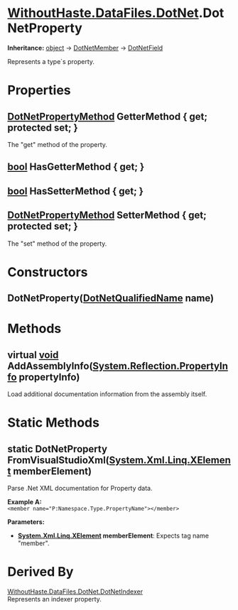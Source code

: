 # [WithoutHaste.DataFiles.DotNet](TableOfContents.WithoutHaste.DataFiles.DotNet.md).DotNetProperty

**Inheritance:** [object](https://docs.microsoft.com/en-us/dotnet/api/system.object) → [DotNetMember](WithoutHaste.DataFiles.DotNet.DotNetMember.md) → [DotNetField](WithoutHaste.DataFiles.DotNet.DotNetField.md)  

Represents a type&#96;s property.  

# Properties

## [DotNetPropertyMethod](WithoutHaste.DataFiles.DotNet.DotNetPropertyMethod.md) GetterMethod { get; protected set; }

The "get" method of the property.  

## [bool](https://docs.microsoft.com/en-us/dotnet/api/system.boolean) HasGetterMethod { get; }

## [bool](https://docs.microsoft.com/en-us/dotnet/api/system.boolean) HasSetterMethod { get; }

## [DotNetPropertyMethod](WithoutHaste.DataFiles.DotNet.DotNetPropertyMethod.md) SetterMethod { get; protected set; }

The "set" method of the property.  

# Constructors

## DotNetProperty([DotNetQualifiedName](WithoutHaste.DataFiles.DotNet.DotNetQualifiedName.md) name)

# Methods

## virtual [void](https://docs.microsoft.com/en-us/dotnet/api/system.void) AddAssemblyInfo([System.Reflection.PropertyInfo](https://docs.microsoft.com/en-us/dotnet/api/system.reflection.propertyinfo) propertyInfo)

Load additional documentation information from the assembly itself.  

# Static Methods

## static DotNetProperty FromVisualStudioXml([System.Xml.Linq.XElement](https://docs.microsoft.com/en-us/dotnet/api/system.xml.linq.xelement) memberElement)

Parse .Net XML documentation for Property data.  

**Example A:**  
`<member name="P:Namespace.Type.PropertyName"></member>`  

**Parameters:**  
* **[System.Xml.Linq.XElement](https://docs.microsoft.com/en-us/dotnet/api/system.xml.linq.xelement) memberElement**: Expects tag name "member".  

# Derived By

[WithoutHaste.DataFiles.DotNet.DotNetIndexer](WithoutHaste.DataFiles.DotNet.DotNetIndexer.md)  
Represents an indexer property.  

